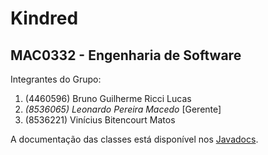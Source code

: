 # Kindred
## MAC0332 - Engenharia de Software

Integrantes do Grupo:

1.  (4460596) Bruno Guilherme Ricci Lucas
2.  *(8536065) Leonardo Pereira Macedo* [Gerente]
3.  (8536221) Vinícius Bitencourt Matos

A documentação das classes está disponível nos [Javadocs](http://turtledorm.github.io/kindred/doc/index.html).



